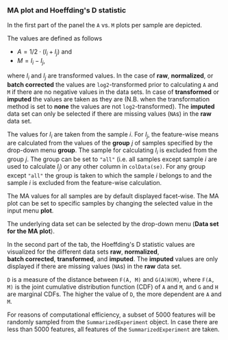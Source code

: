 ### MA plot and Hoeffding's D statistic

In the first part of the panel the `A` vs. `M` plots per sample are depicted.

The values are defined as follows

 - $A = 1/2 \cdot (I_i + I_j)$ and
 - $M = I_i- I_j$,
 
where $I_i$ and $I_j$ are transformed values. In the case of **raw**, 
**normalized**, or **batch corrected** the values are `log2`-transformed 
prior to calculating `A` and `M` if there are no negative values in the 
data sets. In case of **transformed** or **imputed**
the values are taken as they are (N.B. when the transformation
method is set to **none** the values are not `log2`-transformed). 
The **imputed** data set can only be selected if there are 
missing values (`NA`s) in the **raw** data set. 

The values for $I_i$ are taken from the sample $i$. For $I_j$, the feature-wise 
means are calculated from the values of the **group** $j$ of samples specified 
by the drop-down menu **group**. The sample for calculating $I_i$ is
excluded from the group $j$. The group can be set to `"all"`
(i.e. all samples except sample $i$ are used to calculate
$I_j$) or any other column in `colData(se)`. For any group except `"all"` the
group is taken to which the sample $i$ belongs to and the sample $i$ is 
excluded from the feature-wise calculation. 

The MA values for all samples are by default displayed facet-wise. The MA plot 
can be set to specific samples by changing the selected value in the 
input menu **plot**.

The underlying data set can be selected by the drop-down menu 
(**Data set for the MA plot**). 

In the second part of the tab, the Hoeffding's D statistic values are 
visualized for the different data sets **raw**, **normalized**,  
**batch corrected**, **transformed**, and **imputed**. The **imputed** 
values are only displayed if there are missing values (`NA`s) in 
the **raw** data set.

`D` is a measure of the distance between `F(A, M)` and `G(A)H(M)`, where
`F(A, M)` is the joint cumulative distribution function (CDF) of 
`A` and `M`, and `G` and `H` are marginal CDFs. 
The higher the value of `D`, the more dependent are `A` and `M`. 

For reasons of computational efficiency, a subset of 5000 features
will be randomly sampled from the `SummarizedExperiment` object. 
In case there are less than 5000 features, all features of the
`SummarizedExperiment` are taken.